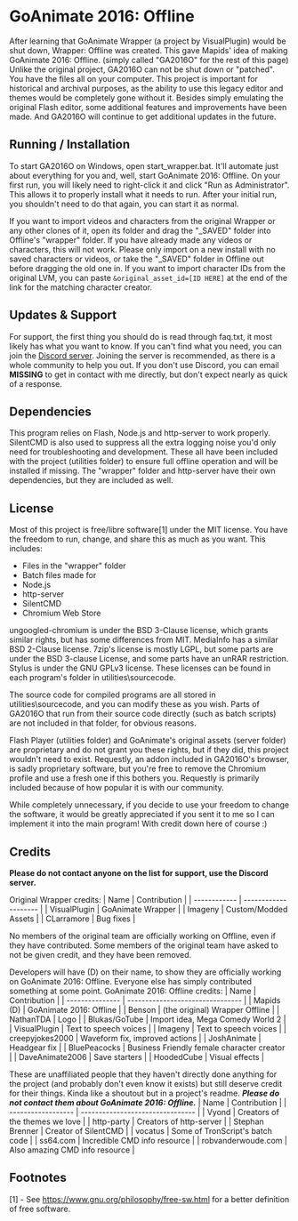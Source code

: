 # GoAnimate 2016: Offline
After learning that GoAnimate Wrapper (a project by VisualPlugin) would be shut down, Wrapper: Offline was created.  This gave Mapids' idea of making GoAnimate 2016: Offline. (simply called "GA2016O" for the rest of this page) Unlike the original project, GA2016O can not be shut down or "patched". You have the files all on your computer. This project is important for historical and archival purposes, as the ability to use this legacy editor and themes would be completely gone without it. Besides simply emulating the original Flash editor, some additional features and improvements have been made. And GA2016O will continue to get additional updates in the future.

## Running / Installation
To start GA2016O on Windows, open start_wrapper.bat. It'll automate just about everything for you and, well, start GoAnimate 2016: Offline. On your first run, you will likely need to right-click it and click "Run as Administrator". This allows it to properly install what it needs to run. After your initial run, you shouldn't need to do that again, you can start it as normal.

If you want to import videos and characters from the original Wrapper or any other clones of it, open its folder and drag the "_SAVED" folder into Offline's "wrapper" folder. If you have already made any videos or characters, this will not work. Please only import on a new install with no saved characters or videos, or take the "_SAVED" folder in Offline out before dragging the old one in. If you want to import character IDs from the original LVM, you can paste `&original_asset_id=[ID HERE]` at the end of the link for the matching character creator.

## Updates & Support
For support, the first thing you should do is read through faq.txt, it most likely has what you want to know. If you can't find what you need, you can join the [Discord server](https://discord.gg/uUpVgysjpX). Joining the server is recommended, as there is a whole community to help you out. If you don't use Discord, you can email **MISSING** to get in contact with me directly, but don't expect nearly as quick of a response.

## Dependencies
This program relies on Flash, Node.js and http-server to work properly. SilentCMD is also used to suppress all the extra logging noise you'd only need for troubleshooting and development. These all have been included with the project (utilities folder) to ensure full offline operation and will be installed if missing. The "wrapper" folder and http-server have their own dependencies, but they are included as well.

## License
Most of this project is free/libre software[1] under the MIT license. You have the freedom to run, change, and share this as much as you want.
This includes:
  - Files in the "wrapper" folder
  - Batch files made for 
  - Node.js
  - http-server
  - SilentCMD
  - Chromium Web Store

ungoogled-chromium is under the BSD 3-Clause license, which grants similar rights, but has some differences from MIT. MediaInfo has a similar BSD 2-Clause license. 7zip's license is mostly LGPL, but some parts are under the BSD 3-clause License, and some parts have an unRAR restriction. Stylus is under the GNU GPLv3 license. These licenses can be found in each program's folder in utilities\sourcecode.

The source code for compiled programs are all stored in utilities\sourcecode, and you can modify these as you wish. Parts of GA2016O that run from their source code directly (such as batch scripts) are not included in that folder, for obvious reasons.

Flash Player (utilities folder) and GoAnimate's original assets (server folder) are proprietary and do not grant you these rights, but if they did, this project wouldn't need to exist. Requestly, an addon included in GA2016O's browser, is sadly proprietary software, but you're free to remove the Chromium profile and use a fresh one if this bothers you. Requestly is primarily included because of how popular it is with our community.

While completely unnecessary, if you decide to use your freedom to change the software, it would be greatly appreciated if you sent it to me so I can implement it into the main program! With credit down here of course :)

## Credits
**Please do not contact anyone on the list for support, use the Discord server.**

Original Wrapper credits:
| Name         | Contribution         |
| ------------ | -------------------- |
| VisualPlugin | GoAnimate Wrapper    |
| Imageny      | Custom/Modded Assets |
| CLarramore   | Bug fixes            |

No members of the original team are officially working on Offline, even if they have contributed. Some members of the original team have asked to not be given credit, and they have been removed.

Developers will have (D) on their name, to show they are officially working on GoAnimate 2016: Offline. Everyone else has simply contributed something at some point.
GoAnimate 2016: Offline credits:
| Name            | Contribution                     |
| --------------- | -------------------------------- |
| Mapids (D)      | GoAnimate 2016: Offline          |
| Benson          | (the original) Wrapper Offline   |
| NathanTDA       | Logo                             |
| Blukas/GoTube   | Import idea, Mega Comedy World 2 |
| VisualPlugin    | Text to speech voices            |
| Imageny         | Text to speech voices            |
| creepyjokes2000 | Waveform fix, improved actions   |
| JoshAnimate     | Headgear fix                     |
| BluePeacocks    | Business Friendly female character creator      |
| DaveAnimate2006 | Save starters                    |
| HoodedCube      | Visual effects                   |

These are unaffiliated people that they haven't directly done anything for the project (and probably don't even know it exists) but still deserve credit for their things. Kinda like a shoutout but in a project's readme. ***Please do not contact them about GoAnimate 2016: Offline.***
| Name               | Contribution                     |
| ------------------ | -------------------------------- |
| Vyond              | Creators of the themes we love   |
| http-party         | Creators of http-server          |
| Stephan Brenner    | Creator of SilentCMD             |
| vocatus            | Some of TronScript's batch code  |
| ss64.com           | Incredible CMD info resource     |
| robvanderwoude.com | Also amazing CMD info resource   |

## Footnotes
[1] - See <https://www.gnu.org/philosophy/free-sw.html> for a better definition of free software.
